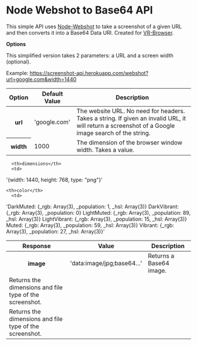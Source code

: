 Node Webshot to Base64 API
==========================

This simple API uses [Node-Webshot](https://github.com/brenden/node-webshot) to take a screenshot of a given URL and then converts it into a Base64 Data URI. Created for [VR-Browser](https://github.com/yeemachine/vr-browser).

**Options**

This simplified version takes 2 parameters: a URL and a screen width (optional).

Example: https://screenshot-api.herokuapp.com/webshot?url=google.com&width=1440

<table>
  <thead>
    <tr>
      <th>Option</th>
      <th>Default Value</th>
      <th>Description</th>
    </tr>
  </thead>
  <tbody>
   <tr>
      <th>url</th>
      <td>
'google.com'
      </td>
      <td>The website URL. No need for headers. Takes a string. If given an invalid URL, it will return a screenshot of a Google image search of the string.</td>
    </tr>
    <tr>
      <th>width</th>
      <td>
1000
      </td>
      <td>The dimension of the browser window width. Takes a value.</td>
    </tr>
  
  </tbody>
</table>

<table>
  <thead>
    <tr>
      <th>Response</th>
      <th>Value</th>
      <th>Description</th>
    </tr>
  </thead>
  <tbody>
   <tr>
      <th>image</th>
      <td>
'data:image/jpg;base64...'
      </td>
      <td>Returns a Base64 image.</td>
    </tr>
    <tr>
    
      <th>dimensions</th>
      <td>
'{width: 1440, height: 768, type: "png"}'
</td>
      <td>Returns the dimensions and file type of the screenshot.</td>
    </tr>
    
    <th>color</th>
      <td>
'DarkMuted: {_rgb: Array(3), _population: 1, _hsl: Array(3)}
DarkVibrant: {_rgb: Array(3), _population: 0}
LightMuted: {_rgb: Array(3), _population: 89, _hsl: Array(3)}
LightVibrant: {_rgb: Array(3), _population: 15, _hsl: Array(3)}
Muted: {_rgb: Array(3), _population: 59, _hsl: Array(3)}
Vibrant: {_rgb: Array(3), _population: 27, _hsl: Array(3)}'
</td>
      <td>Returns the dimensions and file type of the screenshot.</td>
    </tr>
  
  </tbody>
</table>
